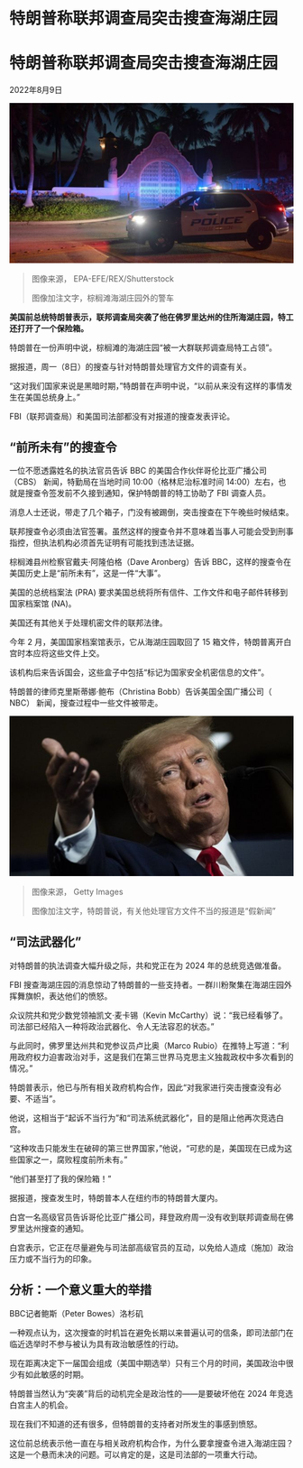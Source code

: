 # 特朗普称联邦调查局突击搜查海湖庄园


#  特朗普称联邦调查局突击搜查海湖庄园

2022年8月9日

![棕榈滩海湖庄园外的警车，2022年8月8日](_126254057_003d3031-1a14-434f-9e8b-efaa071d4a32.jpg)

> 图像来源，  EPA-EFE/REX/Shutterstock
>
> 图像加注文字，棕榈滩海湖庄园外的警车

**美国前总统特朗普表示，联邦调查局突袭了他在佛罗里达州的住所海湖庄园，特工还打开了一个保险箱。**

特朗普在一份声明中说，棕榈滩的海湖庄园“被一大群联邦调查局特工占领”。

据报道，周一（8日）的搜查与针对特朗普处理官方文件的调查有关。

“这对我们国家来说是黑暗时期，”特朗普在声明中说，“以前从来没有这样的事情发生在美国总统身上。”

FBI（联邦调查局）和美国司法部都没有对报道的搜查发表评论。

##  “前所未有”的搜查令

一位不愿透露姓名的执法官员告诉 BBC 的美国合作伙伴哥伦比亚广播公司 （CBS） 新闻，特勤局在当地时间 10:00（格林尼治标准时间 14:00）左右，也就是搜查令签发前不久接到通知，保护特朗普的特工协助了 FBI 调查人员。

消息人士还说，带走了几个箱子，门没有被踢倒，突击搜查在下午晚些时候结束。

联邦搜查令必须由法官签署。虽然这样的搜查令并不意味着当事人可能会受到刑事指控，但执法机构必须首先证明有可能找到违法证据。

棕榈滩县州检察官戴夫·阿隆伯格（Dave Aronberg）告诉 BBC，这样的搜查令在美国历史上是“前所未有”，这是一件“大事”。

美国的总统档案法 (PRA) 要求美国总统将所有信件、工作文件和电子邮件转移到国家档案馆 (NA)。

美国还有其他关于处理机密文件的联邦法律。

今年 2 月，美国国家档案馆表示，它从海湖庄园取回了 15 箱文件，特朗普离开白宫时本应将这些文件上交。

该机构后来告诉国会，这些盒子中包括“标记为国家安全机密信息的文件”。

特朗普的律师克里斯蒂娜·鲍布（Christina Bobb）告诉美国全国广播公司（ NBC） 新闻，搜查过程中一些文件被带走。

![特朗普资料文件](_126254058_c5716158-aaa1-4b43-aa5f-ac9ab470cd2e.jpg)

> 图像来源，  Getty Images
>
> 图像加注文字，特朗普说，有关他处理官方文件不当的报道是“假新闻”

##  “司法武器化”

对特朗普的执法调查大幅升级之际，共和党正在为 2024 年的总统竞选做准备。

FBI 搜查海湖庄园的消息惊动了特朗普的一些支持者。一群川粉聚集在海湖庄园外挥舞旗帜，表达他们的愤怒。

众议院共和党少数党领袖凯文·麦卡锡（Kevin McCarthy）说：“我已经看够了。司法部已经陷入一种将政治武器化、令人无法容忍的状态。”

与此同时，佛罗里达州共和党参议员卢比奥（Marco Rubio）在推特上写道：“利用政府权力迫害政治对手，这是我们在第三世界马克思主义独裁政权中多次看到的情况。”

特朗普表示，他已与所有相关政府机构合作，因此“对我家进行突击搜查没有必要、不适当”。

他说，这相当于“起诉不当行为”和“司法系统武器化”，目的是阻止他再次竞选白宫。

“这种攻击只能发生在破碎的第三世界国家，”他说，“可悲的是，美国现在已成为这些国家之一，腐败程度前所未有。”

“他们甚至打了我的保险箱！”

据报道，搜查发生时，特朗普本人在纽约市的特朗普大厦内。

白宫一名高级官员告诉哥伦比亚广播公司，拜登政府周一没有收到联邦调查局在佛罗里达州搜查的通知。

白宫表示，它正在尽量避免与司法部高级官员的互动，以免给人造成（施加）政治压力或不当行为的印象。

##  分析：一个意义重大的举措

BBC记者鲍斯（Peter Bowes）洛杉矶

一种观点认为，这次搜查的时机旨在避免长期以来普遍认可的信条，即司法部门在临近选举时不参与被认为具有政治敏感性的行动。

现在距离决定下一届国会组成（美国中期选举）只有三个月的时间，美国政治中很少有如此敏感的时期。

特朗普当然认为“突袭”背后的动机完全是政治性的——是要破坏他在 2024 年竞选白宫主人的机会。

现在我们不知道的还有很多，但特朗普的支持者对所发生的事感到愤怒。

这位前总统表示他一直在与相关政府机构合作，为什么要拿搜查令进入海湖庄园？这是一个悬而未决的问题。可以肯定的是，这是司法部的一项重大行动。


